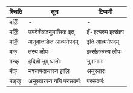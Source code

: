 | स्थिति | सूत्र | टिप्पणी |
| ----- | ------- | ------ |
| मकिँ॒ | - | - |
| मकिँ॒ | उपदेशेऽजनुनासिक इत् | इँ-इत्यस्य इत्संज्ञा |
| मकिँ॒ | अनुदात्तङित आत्मनेपदम् | इति आत्मनेपदम् |
| मक् | तस्य लोपः | इत्संज्ञकस्य लोपः |
| मन्क् | इदितो नुम् धातोः | नुमागामः |
| मंक् | नश्चापदान्तस्य झलि | अनुस्वारः |
| मङ्क् | अनुस्वारस्य ययि परसवर्णः | परसवर्णः |
